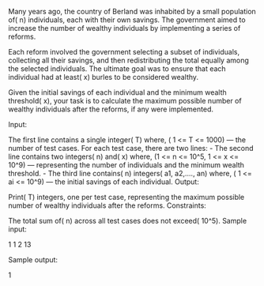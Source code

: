 Many years ago, the country of Berland was inhabited by a small population of( n) individuals, each with their own savings. The government aimed to increase the number of wealthy individuals by implementing a series of reforms.

Each reform involved the government selecting a subset of individuals, collecting all their savings, and then redistributing the total equally among the selected individuals. The ultimate goal was to ensure that each individual had at least( x) burles to be considered wealthy.

Given the initial savings of each individual and the minimum wealth threshold( x), your task is to calculate the maximum possible number of wealthy individuals after the reforms, if any were implemented.

Input:

The first line contains a single integer( T) where, ( 1 <= T <= 1000) — the number of test cases.
For each test case, there are two lines: - The second line contains two integers( n) and( x) where, (1 <= n <= 10^5, 1 <= x <= 10^9) — representing the number of individuals and the minimum wealth threshold. - The third line contains( n) integers( a1, a2,...., an) where, ( 1 <= ai <= 10^9) — the initial savings of each individual.
Output:

Print( T) integers, one per test case, representing the maximum possible number of wealthy individuals after the reforms.
Constraints:

The total sum of( n) across all test cases does not exceed( 10^5).
Sample input:

1
1 2
13

Sample output:

1